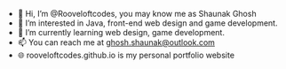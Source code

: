 - 👋 Hi, I’m @Rooveloftcodes, you may know me as Shaunak Ghosh
- 👀 I’m interested in Java, front-end web design and game development.
- 🌱 I’m currently learning web design, game development.
- 📫 You can reach me at ghosh.shaunak@outlook.com
- 🌐 rooveloftcodes.github.io is my personal portfolio website
